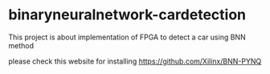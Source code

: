 # binaryneuralnetwork-cardetection
This project is about implementation of FPGA to detect a car using BNN method

please check this website for installing https://github.com/Xilinx/BNN-PYNQ
